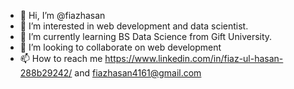 - 👋 Hi, I’m @fiazhasan
- 👀 I’m interested in web development and data scientist.
- 🌱 I’m currently learning BS Data Science from Gift University.
- 💞️ I’m looking to collaborate on web development
- 📫 How to reach me https://www.linkedin.com/in/fiaz-ul-hasan-288b29242/ and fiazhasan4161@gmail.com

<!---
fiazhasan/fiazhasan is a ✨ special ✨ repository because its `README.md` (this file) appears on your GitHub profile.
You can click the Preview link to take a look at your changes.
--->

